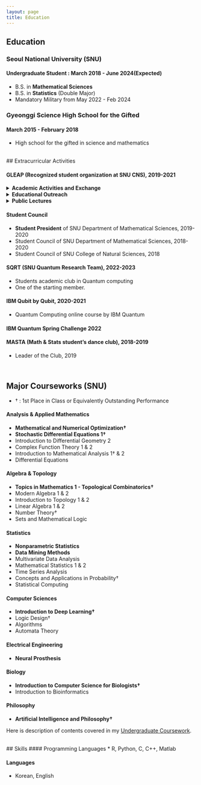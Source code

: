 ```yaml
---
layout: page
title: Education
---
```


## Education
### Seoul National University (SNU) 
#### Undergraduate Student : March 2018 - June 2024(Expected)
* B.S. in **Mathematical Sciences**
* B.S. in **Statistics** (Double Major)
* Mandatory Military from May 2022 - Feb 2024

### Gyeonggi Science High School for the Gifted
#### March 2015 - February 2018
* High school for the gifted in science and mathematics

<br/>
## Extracurricular Activities

#### GLEAP (Recognized student organization at SNU CNS), 2019-2021

<details>
	<summary> <b>Academic Activities and Exchange</b> </summary>
<pre>
* GLEAP monthly academic seminar
* GLEAP X STEM (Student club in Engineering) academic exchange
* GLEAP academic exchange with KPF of KAIST 
* GLEAP international academic exchange with National Taiwan University (2019)
</pre>
</details>


<details>
	<summary> <b>Educational Outreach</b> </summary>
<pre>
* Talk-Talk Science Mentoring for local high school students
* Natural Science Camp (SNU CNS's mentoring camp for high school, Speaker of the Career Session)
</pre>
</details>

<details>
	<summary> <b>Public Lectures</b> </summary>
<pre>
* Natural Science Concert (GLEAP’s Public Lecture for High school)
* Monthly science column and card-news
</pre>
</details>

#### Student Council 
* **Student President** of SNU Department of Mathematical Sciences, 2019-2020
* Student Council of SNU Department of Mathematical Sciences, 2018-2020
* Student Council of SNU College of Natural Sciences, 2018

#### SQRT (SNU Quantum Research Team), 2022-2023
* Students academic club in Quantum computing
* One of the starting member.

#### IBM Qubit by Qubit, 2020-2021
* Quantum Computing online course by IBM Quantum

#### IBM Quantum Spring Challenge 2022

#### MASTA (Math & Stats student’s dance club), 2018-2019
* Leader of the Club, 2019

<br/>

## Major Courseworks (SNU)
* † : 1st Place in Class or Equivalently Outstanding Performance

#### Analysis & Applied Mathematics
* <b>Mathematical and Numerical Optimization†</b>
* <b>Stochastic Differential Equations 1†</b>
* Introduction to Differential Geometry 2
* Complex Function Theory 1 & 2
* Introduction to Mathematical Analysis 1† & 2
* Differential Equations

#### Algebra & Topology
* <b>Topics in Mathematics 1 - Topological Combinatorics†</b>
* Modern Algebra 1 & 2
* Introduction to Topology 1 & 2
* Linear Algebra 1 & 2
* Number Theory†
* Sets and Mathematical Logic


#### Statistics
* <b>Nonparametric Statistics</b>
* <b>Data Mining Methods</b>
* Multivariate Data Analysis
* Mathematical Statistics 1 & 2
* Time Series Analysis
* Concepts and Applications in Probability†
* Statistical Computing

#### Computer Sciences
* <b>Introduction to Deep Learning†</b>
* Logic Design†
* Algorithms
* Automata Theory

#### Electrical Engineering
* <b>Neural Prosthesis</b>

#### Biology
* <b>Introduction to Computer Science for Biologists†</b>
* Introduction to Bioinformatics

#### Philosophy
* <b>Artificial Intelligence and Philosophy†</b>

Here is description of contents covered in my [Undergraduate Coursework](/pdfs/Coursework.pdf).



<br/>
## Skills
#### Programming Languages 
* R, Python, C, C++, Matlab

#### Languages
* Korean, English

